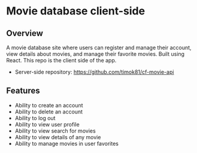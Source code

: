 # Movie database client-side

## Overview

A movie database site where users can register and manage their account, view details about movies, and manage their favorite movies. Built using React. This repo is the client side of the app.

- Server-side repository: https://github.com/timok81/cf-movie-api

## Features

- Ability to create an account
- Ability to delete an account
- Ability to log out
- Ability to view user profile
- Ability to view search for movies
- Ability to view details of any movie
- Ability to manage movies in user favorites
